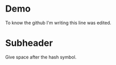 # Demo

To know the github I'm writing this line was edited.

# Subheader

Give space after the hash symbol.